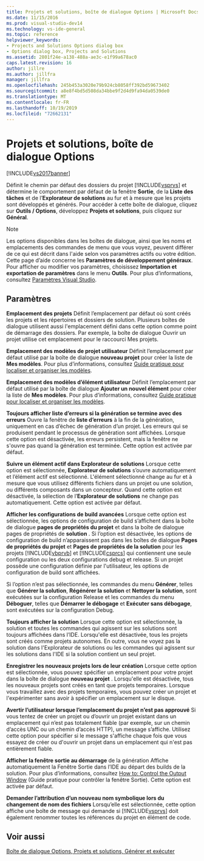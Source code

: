 ```yaml
---
title: Projets et solutions, boîte de dialogue Options | Microsoft Docs
ms.date: 11/15/2016
ms.prod: visual-studio-dev14
ms.technology: vs-ide-general
ms.topic: reference
helpviewer_keywords:
- Projects and Solutions Options dialog box
- Options dialog box, Projects and Solutions
ms.assetid: 2801f24e-a138-488a-ae3c-e1f99a678ac0
caps.latest.revision: 16
author: jillre
ms.author: jillfra
manager: jillfra
ms.openlocfilehash: 245b453a3020e79b924cb8058ff392bd59673402
ms.sourcegitcommit: a8e8f4bd5d508da34bbe9f2d4d9fa94da0539de0
ms.translationtype: MT
ms.contentlocale: fr-FR
ms.lasthandoff: 10/19/2019
ms.locfileid: "72662131"
---
```

# <a name="projects-and-solutions-options-dialog-box"></a>Projets et solutions, boîte de dialogue Options
[!INCLUDE[vs2017banner](../../includes/vs2017banner.md)]

Définit le chemin par défaut des dossiers du projet [!INCLUDE[vsprvs](../../includes/vsprvs-md.md)] et détermine le comportement par défaut de la fenêtre **Sortie**, de la **Liste des tâches** et de l’**Explorateur de solutions** au fur et à mesure que les projets sont développés et générés. Pour accéder à cette boîte de dialogue, cliquez sur **Outils / Options**, développez **Projets et solutions**, puis cliquez sur **Général**.

> [!NOTE]
> Les options disponibles dans les boîtes de dialogue, ainsi que les noms et emplacements des commandes de menu que vous voyez, peuvent différer de ce qui est décrit dans l'aide selon vos paramètres actifs ou votre édition. Cette page d’aide concerne les **Paramètres de développement généraux**. Pour afficher ou modifier vos paramètres, choisissez **Importation et exportation de paramètres** dans le menu **Outils**. Pour plus d’informations, consultez [Paramètres Visual Studio](https://msdn.microsoft.com/22c4debb-4e31-47a8-8f19-16f328d7dcd3).

## <a name="settings"></a>Paramètres
 **Emplacement des projets** Définit l’emplacement par défaut où sont créés les projets et les répertoires et dossiers de solution. Plusieurs boîtes de dialogue utilisent aussi l'emplacement défini dans cette option comme point de démarrage des dossiers. Par exemple, la boîte de dialogue Ouvrir un projet utilise cet emplacement pour le raccourci Mes projets.

 **Emplacement des modèles de projet utilisateur** Définit l’emplacement par défaut utilisé par la boîte de dialogue **nouveau projet** pour créer la liste de **Mes modèles**. Pour plus d’informations, consultez [Guide pratique pour localiser et organiser les modèles](../../ide/how-to-locate-and-organize-project-and-item-templates.md).

 **Emplacement des modèles d’élément utilisateur** Définit l’emplacement par défaut utilisé par la boîte de dialogue **Ajouter un nouvel élément** pour créer la liste de **Mes modèles**. Pour plus d’informations, consultez [Guide pratique pour localiser et organiser les modèles](../../ide/how-to-locate-and-organize-project-and-item-templates.md).

 **Toujours afficher liste d’erreurs si la génération se termine avec des erreurs** Ouvre la fenêtre de **liste d’erreurs** à la fin de la génération, uniquement en cas d’échec de génération d’un projet. Les erreurs qui se produisent pendant le processus de génération sont affichées. Lorsque cette option est désactivée, les erreurs persistent, mais la fenêtre ne s'ouvre pas quand la génération est terminée. Cette option est activée par défaut.

 **Suivre un élément actif dans Explorateur de solutions** Lorsque cette option est sélectionnée, **Explorateur de solutions** s’ouvre automatiquement et l’élément actif est sélectionné. L'élément sélectionné change au fur et à mesure que vous utilisez différents fichiers dans un projet ou une solution, ou différents composants dans un concepteur. Quand cette option est désactivée, la sélection de l’**Explorateur de solutions** ne change pas automatiquement. Cette option est activée par défaut.

 **Afficher les configurations de build avancées** Lorsque cette option est sélectionnée, les options de configuration de build s’affichent dans la boîte de dialogue **pages de propriétés du projet** et dans la boîte de dialogue pages de propriétés de **solution** . Si l’option est désactivée, les options de configuration de build n’apparaissent pas dans les boîtes de dialogue **Pages de propriétés du projet** et **Pages de propriétés de la solution** pour les projets [!INCLUDE[vbprvb](../../includes/vbprvb-md.md)] et [!INCLUDE[csprcs](../../includes/csprcs-md.md)] qui contiennent une seule configuration ou les deux configurations debug et release. Si un projet possède une configuration définie par l'utilisateur, les options de configuration de build sont affichées.

 Si l’option n’est pas sélectionnée, les commandes du menu **Générer**, telles que **Générer la solution**, **Régénérer la solution** et **Nettoyer la solution**, sont exécutées sur la configuration Release et les commandes du menu **Déboguer**, telles que **Démarrer le débogage** et **Exécuter sans débogage**, sont exécutées sur la configuration Debug.

 **Toujours afficher la solution** Lorsque cette option est sélectionnée, la solution et toutes les commandes qui agissent sur les solutions sont toujours affichées dans l’IDE. Lorsqu'elle est désactivée, tous les projets sont créés comme projets autonomes. En outre, vous ne voyez pas la solution dans l'Explorateur de solutions ou les commandes qui agissent sur les solutions dans l'IDE si la solution contient un seul projet.

 **Enregistrer les nouveaux projets lors de leur création** Lorsque cette option est sélectionnée, vous pouvez spécifier un emplacement pour votre projet dans la boîte de dialogue **nouveau projet** . Lorsqu'elle est désactivée, tous les nouveaux projets sont créés en tant que projets temporaires. Lorsque vous travaillez avec des projets temporaires, vous pouvez créer un projet et l'expérimenter sans avoir à spécifier un emplacement sur le disque.

 **Avertir l’utilisateur lorsque l’emplacement du projet n’est pas approuvé** Si vous tentez de créer un projet ou d’ouvrir un projet existant dans un emplacement qui n’est pas totalement fiable (par exemple, sur un chemin d’accès UNC ou un chemin d’accès HTTP), un message s’affiche. Utilisez cette option pour spécifier si le message s'affiche chaque fois que vous essayez de créer ou d'ouvrir un projet dans un emplacement qui n'est pas entièrement fiable.

 **Afficher la fenêtre sortie au démarrage** de la génération Affiche automatiquement la Fenêtre Sortie dans l’IDE au départ des builds de la solution. Pour plus d’informations, consultez [How to: Control the Output Window](https://msdn.microsoft.com/library/91aebd15-8854-4a7a-9f7d-57376fb4e858) (Guide pratique pour contrôler la fenêtre Sortie). Cette option est activée par défaut.

 **Demander l’attribution d’un nouveau nom symbolique lors du changement de nom des fichiers** Lorsqu’elle est sélectionnée, cette option affiche une boîte de message qui demande si [!INCLUDE[vsprvs](../../includes/vsprvs-md.md)] doit également renommer toutes les références du projet en élément de code.

## <a name="see-also"></a>Voir aussi
 [Boîte de dialogue Options, Projets et solutions, Générer et exécuter](../../ide/reference/options-dialog-box-projects-and-solutions-build-and-run.md)
